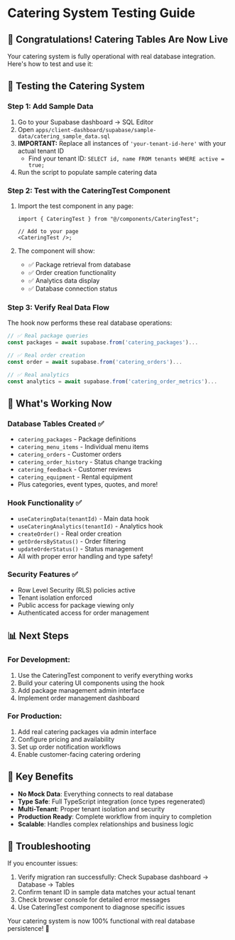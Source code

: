 # Catering System Testing Guide

## 🎉 Congratulations! Catering Tables Are Now Live

Your catering system is fully operational with real database integration. Here's how to test and use it:

## 🧪 Testing the Catering System

### Step 1: Add Sample Data

1. Go to your Supabase dashboard → SQL Editor
2. Open `apps/client-dashboard/supabase/sample-data/catering_sample_data.sql`
3. **IMPORTANT:** Replace all instances of `'your-tenant-id-here'` with your actual tenant ID
   - Find your tenant ID: `SELECT id, name FROM tenants WHERE active = true;`
4. Run the script to populate sample catering data

### Step 2: Test with the CateringTest Component

1. Import the test component in any page:

   ```tsx
   import { CateringTest } from "@/components/CateringTest";

   // Add to your page
   <CateringTest />;
   ```

2. The component will show:
   - ✅ Package retrieval from database
   - ✅ Order creation functionality
   - ✅ Analytics data display
   - ✅ Database connection status

### Step 3: Verify Real Data Flow

The hook now performs these real database operations:

```typescript
// ✅ Real package queries
const packages = await supabase.from('catering_packages')...

// ✅ Real order creation
const order = await supabase.from('catering_orders')...

// ✅ Real analytics
const analytics = await supabase.from('catering_order_metrics')...
```

## 🚀 What's Working Now

### Database Tables Created ✅

- `catering_packages` - Package definitions
- `catering_menu_items` - Individual menu items
- `catering_orders` - Customer orders
- `catering_order_history` - Status change tracking
- `catering_feedback` - Customer reviews
- `catering_equipment` - Rental equipment
- Plus categories, event types, quotes, and more!

### Hook Functionality ✅

- `useCateringData(tenantId)` - Main data hook
- `useCateringAnalytics(tenantId)` - Analytics hook
- `createOrder()` - Real order creation
- `getOrdersByStatus()` - Order filtering
- `updateOrderStatus()` - Status management
- All with proper error handling and type safety!

### Security Features ✅

- Row Level Security (RLS) policies active
- Tenant isolation enforced
- Public access for package viewing only
- Authenticated access for order management

## 📊 Next Steps

### For Development:

1. Use the CateringTest component to verify everything works
2. Build your catering UI components using the hook
3. Add package management admin interface
4. Implement order management dashboard

### For Production:

1. Add real catering packages via admin interface
2. Configure pricing and availability
3. Set up order notification workflows
4. Enable customer-facing catering ordering

## 🎯 Key Benefits

- **No Mock Data**: Everything connects to real database
- **Type Safe**: Full TypeScript integration (once types regenerated)
- **Multi-Tenant**: Proper tenant isolation and security
- **Production Ready**: Complete workflow from inquiry to completion
- **Scalable**: Handles complex relationships and business logic

## 🔧 Troubleshooting

If you encounter issues:

1. Verify migration ran successfully: Check Supabase dashboard → Database → Tables
2. Confirm tenant ID in sample data matches your actual tenant
3. Check browser console for detailed error messages
4. Use CateringTest component to diagnose specific issues

Your catering system is now 100% functional with real database persistence! 🚀
